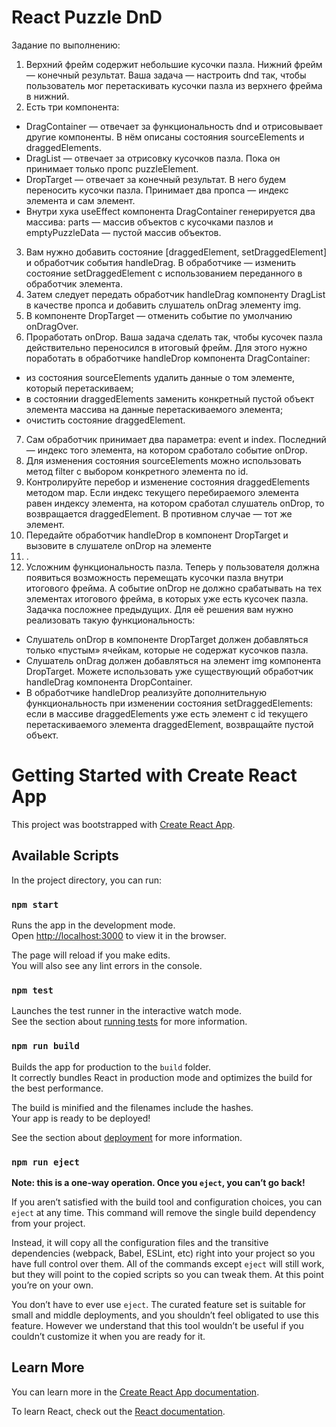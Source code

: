 # React Puzzle DnD
Задание по выполнению:
1. Верхний фрейм содержит небольшие кусочки пазла. Нижний фрейм — конечный результат. Ваша задача — настроить dnd так, чтобы пользователь мог перетаскивать кусочки пазла из верхнего фрейма в нижний.
2. Есть три компонента:
* DragContainer — отвечает за функциональность dnd и отрисовывает другие компоненты. В нём описаны состояния sourceElements и draggedElements.
* DragList — отвечает за отрисовку кусочков пазла. Пока он принимает только пропс puzzleElement.
* DropTarget — отвечает за конечный результат. В него будем переносить кусочки пазла. Принимает два пропса — индекс элемента и сам элемент.
* Внутри хука useEffect компонента DragContainer генерируется два массива: parts — массив объектов с кусочками пазлов и emptyPuzzleData — пустой массив объектов.
3. Вам нужно добавить состояние [draggedElement, setDraggedElement] и обработчик события handleDrag. В обработчике — изменить состояние setDraggedElement с использованием переданного в обработчик элемента.
4. Затем следует передать обработчик handleDrag компоненту DragList в качестве пропса и добавить слушатель onDrag элементу img.
5. В компоненте DropTarget — отменить событие по умолчанию onDragOver.
6. Проработать onDrop. Ваша задача сделать так, чтобы кусочек пазла действительно переносился в итоговый фрейм. Для этого нужно поработать в обработчике handleDrop компонента DragContainer:
* из состояния sourceElements удалить данные о том элементе, который перетаскиваем;
* в состоянии draggedElements заменить конкретный пустой объект элемента массива на данные перетаскиваемого элемента;
* очистить состояние draggedElement.
7. Сам обработчик принимает два параметра: event и index. Последний — индекс того элемента, на котором сработало событие onDrop.
8. Для изменения состояния sourceElements можно использовать метод filter с выбором конкретного элемента по id.
9. Контролируйте перебор и изменение состояния draggedElements методом map. Если индекс текущего перебираемого элемента равен индексу элемента, на котором сработал слушатель onDrop, то возвращается draggedElement. В противном случае — тот же элемент.
10. Передайте обработчик handleDrop в компонент DropTarget и вызовите в слушателе onDrop на элементе <li>.
11. Усложним функциональность пазла. Теперь у пользователя должна появиться возможность перемещать кусочки пазла внутри итогового фрейма. А событие onDrop не должно срабатывать на тех элементах итогового фрейма, в которых уже есть кусочек пазла. Задачка посложнее предыдущих. Для её решения вам нужно реализовать такую функциональность:
* Слушатель onDrop в компоненте DropTarget должен добавляться только «пустым» ячейкам, которые не содержат кусочков пазла.
* Слушатель onDrag должен добавляться на элемент img компонента DropTarget. Можете использовать уже существующий обработчик handleDrag компонента DropContainer.
* В обработчике handleDrop реализуйте дополнительную функциональность при изменении состояния setDraggedElements: если в массиве draggedElements уже есть элемент с id текущего перетаскиваемого элемента draggedElement, возвращайте пустой объект.

# Getting Started with Create React App

This project was bootstrapped with [Create React App](https://github.com/facebook/create-react-app).

## Available Scripts

In the project directory, you can run:

### `npm start`

Runs the app in the development mode.\
Open [http://localhost:3000](http://localhost:3000) to view it in the browser.

The page will reload if you make edits.\
You will also see any lint errors in the console.

### `npm test`

Launches the test runner in the interactive watch mode.\
See the section about [running tests](https://facebook.github.io/create-react-app/docs/running-tests) for more information.

### `npm run build`

Builds the app for production to the `build` folder.\
It correctly bundles React in production mode and optimizes the build for the best performance.

The build is minified and the filenames include the hashes.\
Your app is ready to be deployed!

See the section about [deployment](https://facebook.github.io/create-react-app/docs/deployment) for more information.

### `npm run eject`

**Note: this is a one-way operation. Once you `eject`, you can’t go back!**

If you aren’t satisfied with the build tool and configuration choices, you can `eject` at any time. This command will remove the single build dependency from your project.

Instead, it will copy all the configuration files and the transitive dependencies (webpack, Babel, ESLint, etc) right into your project so you have full control over them. All of the commands except `eject` will still work, but they will point to the copied scripts so you can tweak them. At this point you’re on your own.

You don’t have to ever use `eject`. The curated feature set is suitable for small and middle deployments, and you shouldn’t feel obligated to use this feature. However we understand that this tool wouldn’t be useful if you couldn’t customize it when you are ready for it.

## Learn More

You can learn more in the [Create React App documentation](https://facebook.github.io/create-react-app/docs/getting-started).

To learn React, check out the [React documentation](https://reactjs.org/).
